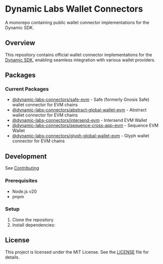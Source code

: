 # Dynamic Labs Wallet Connectors

A monorepo containing public wallet connector implementations for the Dynamic SDK.

## Overview

This repository contains official wallet connector implementations for the [Dynamic SDK](https://docs.dynamic.xyz), enabling seamless integration with various wallet providers.

## Packages

### Current Packages

- [@dynamic-labs-connectors/safe-evm](packages/@dynamic-labs-connectors/safe-evm/README.md) - Safe (formerly Gnosis Safe) wallet connector for EVM chains
- [@dynamic-labs-connectors/abstract-global-wallet-evm](packages/@dynamic-labs-connectors/abstract-global-wallet-evm) - Abstract wallet connector for EVM chains
- [@dynamic-labs-connectors/intersend-evm](packages/@dynamic-labs-connectors/intersend-evm) - Intersend EVM Wallet
- [@dynamic-labs-connectors/sequence-cross-app-evm](packages/@dynamic-labs-connectors/sequence-cross-app-evm) - Sequence EVM Wallet
- [@dynamic-labs-connectors/glyph-global-wallet-evm](packages/@dynamic-labs-connectors/glyph-global-wallet-evm) - Glyph wallet connector for EVM chains

## Development

See [Contributing](CONTRIBUTING.md)

### Prerequisites

- Node.js v20
- pnpm

### Setup

1. Clone the repository
2. Install dependencies:

## License

This project is licensed under the MIT License. See the [LICENSE](LICENSE) file for details.
